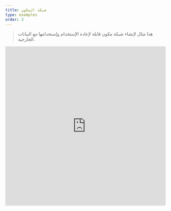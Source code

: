 ```yaml
---
title: شبكة المكون
type: examples
order: 3
---
```


> هذا مثال لإنشاء شبكة مكون قابلة لإعادة الإستخدام وإستخدامها مع البيانات الخارجية.

<iframe width="100%" height="500" src="https://jsfiddle.net/Tertia/vbyon64p/6/embedded/result,html,js,css" allowfullscreen="allowfullscreen" frameborder="0"></iframe>
